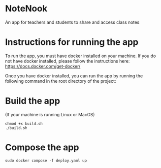 # NoteNook
An app for teachers and students to share and access class notes


# Instructions for running the app

To run the app, you must have docker installed on your machine. If you do not have docker installed, please follow the instructions here: https://docs.docker.com/get-docker/

Once you have docker installed, you can run the app by running the following command in the root directory of the project:

# Build the app
(If your machine is running Linux or MacOS)
```
chmod +x build.sh
./build.sh
```
# Compose the app
```
sudo docker compose -f deploy.yaml up
```